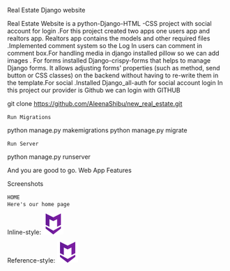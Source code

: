 Real Estate Django website
 
   Real Estate Website is a python-Django-HTML -CSS project with social account for login .For this project created two apps one users app and realtors app. Realtors app contains the models  and  other required files .Implemented comment system  so the Log In users can comment in comment box.For handling media in django installed pillow so we can add images . For forms  installed Django-crispy-forms that helps to manage Django forms. It allows adjusting forms' properties (such as method, send button or CSS classes) on the backend without having to re-write them in the template.For social .Installed Django_all-auth for social account login In this project our provider is Github we can login with GITHUB
   
   
 


git clone https://github.com/AleenaShibu/new_real_estate.git
   
   

  
  
      
    Run Migrations

python manage.py makemigrations
python manage.py migrate

    Run Server

python manage.py runserver 

And you are good to go.
Web App Features


Screenshots

    HOME
    Here's our home page

Inline-style: 
![alt text](https://github.com/adam-p/markdown-here/raw/master/src/common/images/icon48.png "Logo Title Text 1")

Reference-style: 
![alt text][logo]

[logo]: https://github.com/adam-p/markdown-here/raw/master/src/common/images/icon48.png "Screenshot from 2019-10-17 08-40-31.png"
